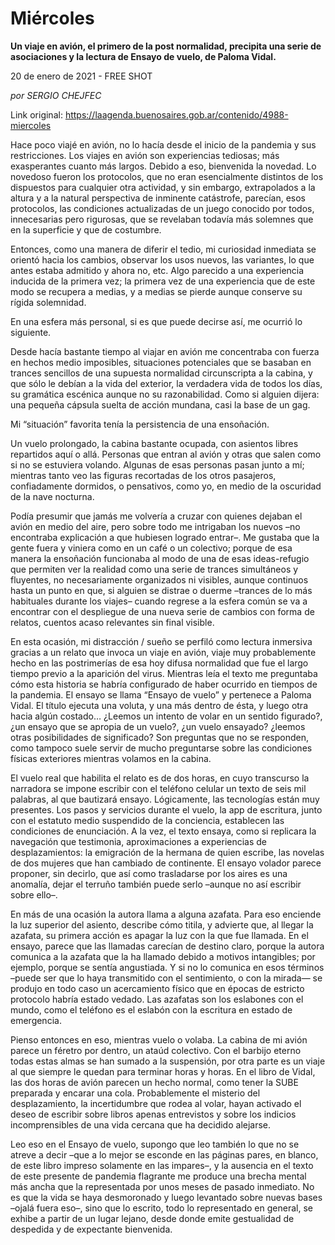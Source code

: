 # Miércoles

**Un viaje en avión, el primero de la post normalidad, precipita una serie de asociaciones y la lectura de Ensayo de vuelo, de Paloma Vidal.**

20 de enero de 2021 - FREE SHOT

_por SERGIO CHEJFEC_

Link original: https://laagenda.buenosaires.gob.ar/contenido/4988-miercoles



Hace poco viajé en avión, no lo hacía desde el inicio de la pandemia y sus restricciones. Los viajes en avión son experiencias tediosas; más exasperantes cuanto más largos. Debido a eso, bienvenida la novedad. Lo novedoso fueron los protocolos, que no eran esencialmente distintos de los dispuestos para cualquier otra actividad, y sin embargo, extrapolados a la altura y a la natural perspectiva de inminente catástrofe, parecían, esos protocolos, las condiciones actualizadas de un juego conocido por todos, innecesarias pero rigurosas, que se revelaban todavía más solemnes que en la superficie y que de costumbre.




Entonces, como una manera de diferir el tedio, mi curiosidad inmediata se orientó hacia los cambios, observar los usos nuevos, las variantes, lo que antes estaba admitido y ahora no, etc. Algo parecido a una experiencia inducida de la primera vez; la primera vez de una experiencia que de este modo se recupera a medias, y a medias se pierde aunque conserve su rígida solemnidad.




En una esfera más personal, si es que puede decirse así, me ocurrió lo siguiente.




Desde hacía bastante tiempo al viajar en avión me concentraba con fuerza en hechos medio imposibles, situaciones potenciales que se basaban en trances sencillos de una supuesta normalidad circunscripta a la cabina, y que sólo le debían a la vida del exterior, la verdadera vida de todos los días, su gramática escénica aunque no su razonabilidad. Como si alguien dijera: una pequeña cápsula suelta de acción mundana, casi la base de un gag.




Mi “situación” favorita tenía la persistencia de una ensoñación.




Un vuelo prolongado, la cabina bastante ocupada, con asientos libres repartidos aquí o allá. Personas que entran al avión y otras que salen como si no se estuviera volando. Algunas de esas personas pasan junto a mí; mientras tanto veo las figuras recortadas de los otros pasajeros, confiadamente dormidos, o pensativos, como yo, en medio de la oscuridad de la nave nocturna.




Podía presumir que jamás me volvería a cruzar con quienes dejaban el avión en medio del aire, pero sobre todo me intrigaban los nuevos –no encontraba explicación a que hubiesen logrado entrar–. Me gustaba que la gente fuera y viniera como en un café o un colectivo; porque de esa manera la ensoñación funcionaba al modo de una de esas ideas-refugio que permiten ver la realidad como una serie de trances simultáneos y fluyentes, no necesariamente organizados ni visibles, aunque continuos hasta un punto en que, si alguien se distrae o duerme –trances de lo más habituales durante los viajes– cuando regrese a la esfera común se va a encontrar con el despliegue de una nueva serie de cambios con forma de relatos, cuentos acaso relevantes sin final visible.




En esta ocasión, mi distracción / sueño se perfiló como lectura inmersiva gracias a un relato que invoca un viaje en avión, viaje muy probablemente hecho en las postrimerías de esa hoy difusa normalidad que fue el largo tiempo previo a la aparición del virus. Mientras leía el texto me preguntaba cómo esta historia se habría configurado de haber ocurrido en tiempos de la pandemia. El ensayo se llama “Ensayo de vuelo” y pertenece a Paloma Vidal. El título ejecuta una voluta, y una más dentro de ésta, y luego otra hacia algún costado… ¿Leemos un intento de volar en un sentido figurado?, ¿un ensayo que se apropia de un vuelo?, ¿un vuelo ensayado? ¿leemos otras posibilidades de significado? Son preguntas que no se responden, como tampoco suele servir de mucho preguntarse sobre las condiciones físicas exteriores mientras volamos en la cabina.




El vuelo real que habilita el relato es de dos horas, en cuyo transcurso la narradora se impone escribir con el teléfono celular un texto de seis mil palabras, al que bautizará ensayo. Lógicamente, las tecnologías están muy presentes. Los pasos y servicios durante el vuelo, la app de escritura, junto con el estatuto medio suspendido de la conciencia, establecen las condiciones de enunciación. A la vez, el texto ensaya, como si replicara la navegación que testimonia, aproximaciones a experiencias de desplazamientos: la emigración de la hermana de quien escribe, las novelas de dos mujeres que han cambiado de continente. El ensayo volador parece proponer, sin decirlo, que así como trasladarse por los aires es una anomalía, dejar el terruño también puede serlo –aunque no así escribir sobre ello–.




En más de una ocasión la autora llama a alguna azafata. Para eso enciende la luz superior del asiento, describe cómo titila, y advierte que, al llegar la azafata, su primera acción es apagar la luz con la que fue llamada. En el ensayo, parece que las llamadas carecían de destino claro, porque la autora comunica a la azafata que la ha llamado debido a motivos intangibles; por ejemplo, porque se sentía angustiada. Y si no lo comunica en esos términos –puede ser que lo haya transmitido con el sentimiento, o con la mirada— se produjo en todo caso un acercamiento físico que en épocas de estricto protocolo habría estado vedado. Las azafatas son los eslabones con el mundo, como el teléfono es el eslabón con la escritura en estado de emergencia.




Pienso entonces en eso, mientras vuelo o volaba. La cabina de mi avión parece un féretro por dentro, un ataúd colectivo. Con el barbijo eterno todas estas almas se han sumado a la suspensión, por otra parte es un viaje al que siempre le quedan para terminar horas y horas. En el libro de Vidal, las dos horas de avión parecen un hecho normal, como tener la SUBE preparada y encarar una cola. Probablemente el misterio del desplazamiento, la incertidumbre que rodea al volar, hayan activado el deseo de escribir sobre libros apenas entrevistos y sobre los indicios incomprensibles de una vida cercana que ha decidido alejarse.




Leo eso en el Ensayo de vuelo, supongo que leo también lo que no se atreve a decir –que a lo mejor se esconde en las páginas pares, en blanco, de este libro impreso solamente en las impares–, y la ausencia en el texto de este presente de pandemia flagrante me produce una brecha mental más ancha que la representada por unos meses de pasado inmediato. No es que la vida se haya desmoronado y luego levantado sobre nuevas bases –ojalá fuera eso–, sino que lo escrito, todo lo representado en general, se exhibe a partir de un lugar lejano, desde donde emite gestualidad de despedida y de expectante bienvenida.



